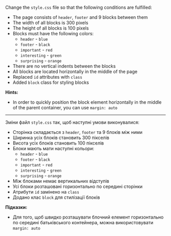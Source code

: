 Change the `style.css` file so that the following conditions are fulfilled:
- The page consists of `header`, `footer` and 9 blocks between them
- The width of all blocks is 300 pixels
- The height of all blocks is 100 pixels
- Blocks must have the following colors:
    - `header` - `blue`
    - `footer` - `black`
    - `important` - `red`
    - `interesting` - `green`
    - `surprising` - `orange`
- There are no vertical indents between the blocks
- All blocks are located horizontally in the middle of the page
- Replaced `id` attributes with `class`
- Added `block` class for styling blocks

**Hints:**
- In order to quickly position the block element horizontally in the middle of the parent container, you can use `margin: auto`

---

Зміни файл `style.css` так, щоб наступні умови виконувалися:
- Сторінка складається з `header`, `footer` та 9 блоків між ними
- Ширинка усіх блоків становить 300 пікселів
- Висота усіх блоків становить 100 пікселів
- Блоки мають мати наступні кольори:
    - `header` - `blue`
    - `footer` - `black`
    - `important` - `red`
    - `interesting` - `green`
    - `surprising` - `orange`
- Між блоками немає вертикальних відступів
- Усі блоки розташовані горизонтально по середині сторінки
- Атрибути `id` замінено на `class`
- Додано клас `block` для стилізації блоків

**Підказки:**
- Для того, щоб швидко розташувати блочний елемент горизонтально по середині батьківського контейнера, можна використовувати `margin: auto`